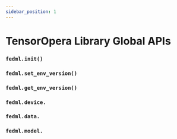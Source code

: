 ```yaml
---
sidebar_position: 1
---
```


# TensorOpera Library Global APIs

### `fedml.init()`

### `fedml.set_env_version()`

### `fedml.get_env_version()`

### `fedml.device.`

### `fedml.data.`

### `fedml.model.`

